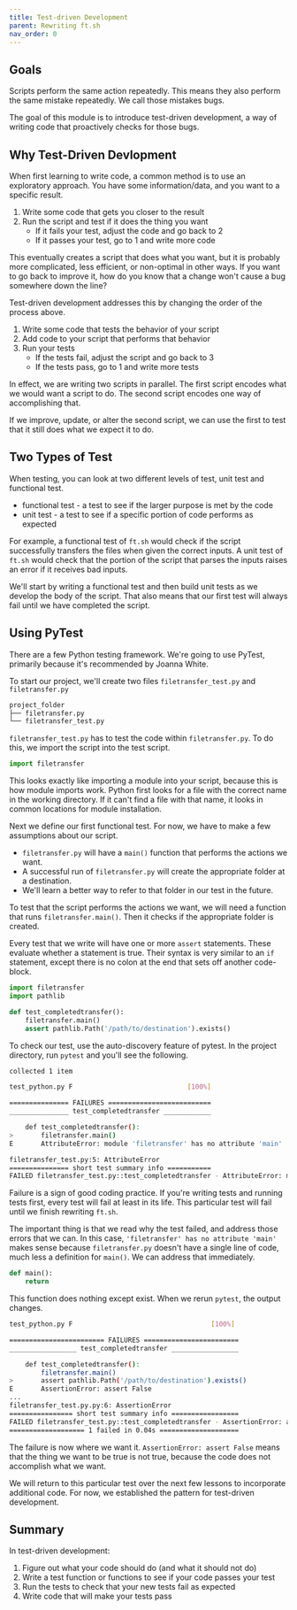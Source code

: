 ```yaml
---
title: Test-driven Development
parent: Rewriting ft.sh
nav_order: 0
---
```


## Goals

Scripts perform the same action repeatedly.
This means they also perform the same mistake repeatedly.
We call those mistakes bugs.

The goal of this module is to introduce test-driven development, a way of writing code that proactively checks for those bugs.

## Why Test-Driven Devlopment

When first learning to write code, a common method is to use an exploratory approach.
You have some information/data, and you want to a specific result.

1. Write some code that gets you closer to the result
2. Run the script and test if it does the thing you want
   * If it fails your test, adjust the code and go back to 2
   * If it passes your test, go to 1 and write more code

This eventually creates a script that does what you want, but it is probably more complicated, less efficient, or non-optimal in other ways.
If you want to go back to improve it, how do you know that a change won't cause a bug somewhere down the line?

Test-driven development addresses this by changing the order of the process above.

1. Write some code that tests the behavior of your script
2. Add code to your script that performs that behavior
3. Run your tests
   * If the tests fail, adjust the script and go back to 3
   * If the tests pass, go to 1 and write more tests

In effect, we are writing two scripts in parallel.
The first script encodes what we would want a script to do.
The second script encodes one way of accomplishing that.

If we improve, update, or alter the second script, we can use the first to test that it still does what we expect it to do.

## Two Types of Test

When testing, you can look at two different levels of test, unit test and functional test.

* functional test - a test to see if the larger purpose is met by the code
* unit test - a test to see if a specific portion of code performs as expected

For example, a functional test of `ft.sh` would check if the script successfully transfers the files when given the correct inputs.
A unit test of `ft.sh` would check that the portion of the script that parses the inputs raises an error if it receives bad inputs.

We'll start by writing a functional test and then build unit tests as we develop the body of the script.
That also means that our first test will always fail until we have completed the script.

## Using PyTest

There are a few Python testing framework.
We're going to use PyTest, primarily because it's recommended by Joanna White.

To start our project, we'll create two files `filetransfer_test.py` and `filetransfer.py`

```sh
project_folder
├── filetransfer.py
└── filetransfer_test.py
```

`filetransfer_test.py` has to test the code within `filetransfer.py`.
To do this, we import the script into the test script.

```py
import filetransfer
```

This looks exactly like importing a module into your script, because this is how module imports work.
Python first looks for a file with the correct name in the working directory.
If it can't find a file with that name, it looks in common locations for module installation.

Next we define our first functional test.
For now, we have to make a few assumptions about our script.

* `filetransfer.py` will have a `main()` function that performs the actions we want.
* A successful run of `filetransfer.py` will create the appropriate folder at a destination.
* We'll learn a better way to refer to that folder in our test in the future.

To test that the script performs the actions we want, we will need a function that runs `filetransfer.main()`.
Then it checks if the appropriate folder is created.

Every test that we write will have one or more `assert` statements.
These evaluate whether a statement is true.
Their syntax is very similar to an `if` statement, except there is no colon at the end that sets off another code-block.

```py
import filetransfer
import pathlib

def test_completedtransfer():
    filetransfer.main()
    assert pathlib.Path('/path/to/destination').exists()
```

To check our test, use the auto-discovery feature of pytest.
In the project directory, run `pytest` and you'll see the following.

```sh
collected 1 item

test_python.py F                             [100%]

=============== FAILURES ==========================
_______________ test_completedtransfer ____________

    def test_completedtransfer():
>       filetransfer.main()
E       AttributeError: module 'filetransfer' has no attribute 'main'

filetransfer_test.py:5: AttributeError
=============== short test summary info ===========
FAILED filetransfer_test.py::test_completedtransfer - AttributeError: module 'filetransfer' has no attribute 'main'
```

Failure is a sign of good coding practice.
If you're writing tests and running tests first, every test will fail at least in its life.
This particular test will fail until we finish rewriting `ft.sh`.

The important thing is that we read why the test failed, and address those errors that we can.
In this case, `'filetransfer' has no attribute 'main'` makes sense because `filetransfer.py` doesn't have a single line of code, much less a definition for `main()`.
We can address that immediately.

```py
def main():
    return
```

This function does nothing except exist.
When we rerun `pytest`, the output changes.

```sh
test_python.py F                                   [100%]

======================== FAILURES ========================
_________________ test_completedtransfer _________________

    def test_completedtransfer():
        filetransfer.main()
>       assert pathlib.Path('/path/to/destination').exists()
E       AssertionError: assert False
...
filetransfer_test.py.py:6: AssertionError
================ short test summary info =================
FAILED filetransfer_test.py::test_completedtransfer - AssertionError: assert False
=================== 1 failed in 0.04s ====================
```

The failure is now where we want it.
`AssertionError: assert False` means that the thing we want to be true is not true, because the code does not accomplish what we want.

We will return to this particular test over the next few lessons to incorporate additional code.
For now, we established the pattern for test-driven development.

## Summary

In test-driven development:

1. Figure out what your code should do (and what it should not do)
2. Write a test function or functions to see if your code passes your test
3. Run the tests to check that your new tests fail as expected
4. Write code that will make your tests pass
